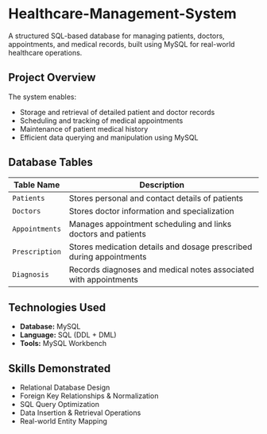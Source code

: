 # Healthcare-Management-System
A structured SQL-based database for managing patients, doctors, appointments, and medical records, built using MySQL for real-world healthcare operations.

## Project Overview
The system enables:
- Storage and retrieval of detailed patient and doctor records
- Scheduling and tracking of medical appointments
- Maintenance of patient medical history
- Efficient data querying and manipulation using MySQL

##  Database Tables
| Table Name        | Description                                      |
|------------------|--------------------------------------------------|
| `Patients`        | Stores personal and contact details of patients |
| `Doctors`         | Stores doctor information and specialization    |
| `Appointments`    | Manages appointment scheduling and links doctors and patients |
| `Prescription`    |	Stores medication details and dosage prescribed during appointments|
| `Diagnosis`       |	Records diagnoses and medical notes associated with appointments|

## Technologies Used
- **Database:** MySQL  
- **Language:** SQL (DDL + DML)  
- **Tools:** MySQL Workbench 

## Skills Demonstrated
- Relational Database Design  
- Foreign Key Relationships & Normalization  
- SQL Query Optimization  
- Data Insertion & Retrieval Operations  
- Real-world Entity Mapping
